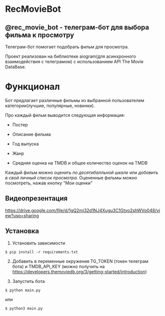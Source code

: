 # RecMovieBot

## @rec_movie_bot - телеграм-бот для выбора фильма к просмотру

Телеграм-бот помогает подобрать фильм для просмотра.

Проект реализован на библиотеке aiogram(для асинхронного взаимодействия с телеграмом) 
с использованием API The Movie DataBase.

# Функционал

Бот предлагает различные фильмы из выбранной пользователем категории(лучшие, популярные, новинки).

Про каждый фильм выводится следующая информация:

- Постер

- Описание фильма

- Год выпуска

- Жанр

- Средняя оценка на TMDB и общее количество оценок на TMDB


Каждый фильм можно оценить _по десятибалльной шкале_ или _добавить в свой личный список просмотра_. Оцененные фильмы можно посмотреть, нажав кнопку "Мои оценки"

## Видеопрезентация

https://drive.google.com/file/d/1gQ2mi32d1NJ4Xugu3C1Gtyo2shWVo048/view?usp=sharing

## Установка

1. Установить зависимости

```commandline
$ pip install -r requirements.txt
```

2. Добавить в переменные окружения TG_TOKEN (токен телеграм бота) и TMDB_API_KEY (можно получить на https://developers.themoviedb.org/3/getting-started/introduction)

3. Запустить бота

```commandline
$ python main.py
```

или

```commandline
$ python3 main.py
```
